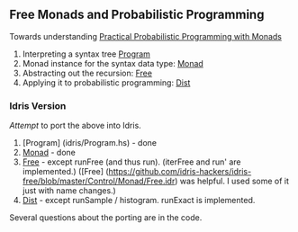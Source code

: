 ## Free Monads and Probabilistic Programming

Towards understanding [Practical Probabilistic Programming with
Monads](http://mlg.eng.cam.ac.uk/pub/pdf/SciGhaGor15.pdf)

1. Interpreting a syntax tree [Program](Program.hs)
2. Monad instance for the syntax data type: [Monad](Monad.hs)
3. Abstracting out the recursion: [Free](Free.hs)
4. Applying it to probabilistic programming: [Dist](Dist.hs)

### Idris Version

*Attempt* to port the above into Idris.

1. [Program] (idris/Program.hs) - done
2. [Monad](idris/Mon.hs) - done
3. [Free](idris/Free.hs) - except runFree (and thus run). (iterFree and run' are implemented.) ([Free] (https://github.com/idris-hackers/idris-free/blob/master/Control/Monad/Free.idr) was helpful. I used some of it just with name changes.)
4. [Dist](idris/Dist.hs) - except runSample / histogram. runExact is implemented.

Several questions about the porting are in the code.

